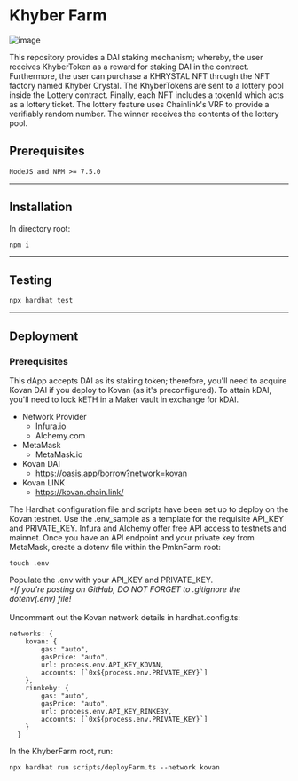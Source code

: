 # Khyber Farm

![image](https://user-images.githubusercontent.com/22881005/143726112-7a98f544-0b58-45ee-9084-79d0e6830c62.png)

This repository provides a DAI staking mechanism; whereby, the user receives KhyberToken as a reward for staking DAI in the contract. Furthermore, the user can purchase a KHRYSTAL NFT through the NFT factory named Khyber Crystal. The KhyberTokens are sent to a lottery pool inside the Lottery contract. Finally, each NFT includes a tokenId which acts as a lottery ticket. The lottery feature uses Chainlink's VRF to provide a verifiably random number. The winner receives the contents of the lottery pool. 

## Prerequisites
```
NodeJS and NPM >= 7.5.0
```
***
## Installation
In directory root:
```
npm i
```
***
## Testing
```
npx hardhat test
```
***
## Deployment
### Prerequisites
This dApp accepts DAI as its staking token; therefore, you'll need to acquire Kovan DAI if you deploy to Kovan (as it's preconfigured). To attain kDAI, you'll need to lock kETH in a Maker vault in exchange for kDAI.
* Network Provider
    * Infura.io
    * Alchemy.com
* MetaMask 
    * MetaMask.io
* Kovan DAI 
    * https://oasis.app/borrow?network=kovan
* Kovan LINK
    * https://kovan.chain.link/

The Hardhat configuration file and scripts have been set up to deploy on the Kovan testnet. Use the .env_sample as a template for the requisite API_KEY and PRIVATE_KEY. Infura and Alchemy offer free API access to testnets and mainnet. Once you have an API endpoint and your private key from MetaMask, create a dotenv file within the PmknFarm root:

```
touch .env
```
Populate the .env with your API_KEY and PRIVATE_KEY. 
<br>
_*If you're posting on GitHub, DO NOT FORGET to .gitignore the dotenv(.env) file!_
<br>
<br>
Uncomment out the Kovan network details in hardhat.config.ts:
```
networks: {
    kovan: {
        gas: "auto",
        gasPrice: "auto",
        url: process.env.API_KEY_KOVAN,
        accounts: [`0x${process.env.PRIVATE_KEY}`]
    },
    rinnkeby: {
        gas: "auto",
        gasPrice: "auto",
        url: process.env.API_KEY_RINKEBY,
        accounts: [`0x${process.env.PRIVATE_KEY}`]
    }
  }
```
In the KhyberFarm root, run:
```
npx hardhat run scripts/deployFarm.ts --network kovan
```



